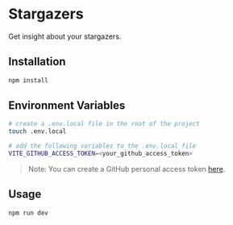 # Stargazers

Get insight about your stargazers.

## Installation

```bash
npm install
```

## Environment Variables

```bash
# create a .env.local file in the root of the project
touch .env.local

# add the following variables to the .env.local file
VITE_GITHUB_ACCESS_TOKEN=<your_github_access_token>
```

> Note: You can create a GitHub personal access token [here](https://github.com/settings/tokens).

## Usage

```bash
npm run dev
```
